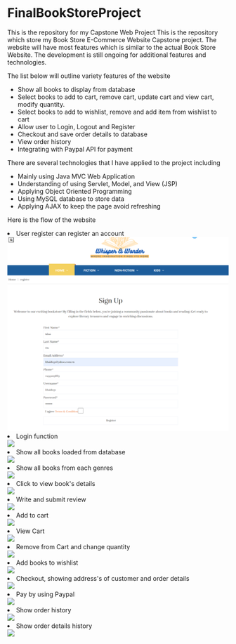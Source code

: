 # FinalBookStoreProject
 This is the repository for my Capstone Web Project
This is the repository which store my Book Store E-Commerce Website Capstone project. The website will have most features which is similar to the actual Book Store Website. The development is still ongoing for additional features and technologies.

The list below will outline variety features of the website
<ul>
<li>Show all books to display from database</li>
<li>Select books to add to cart, remove cart, update cart and view cart, modify quantity. </li>
<li>Select books to add to wishlist, remove and add item from wishlist to cart</li>
<li>Allow user to Login, Logout and Register</li>
<li>Checkout and save order details to database</li>
<li>View order history</li>
<li>Integrating with Paypal API for payment </li>
</ul>

There are several technologies that I have applied to the project including
<ul>
<li>Mainly using Java MVC Web Application</li>
<li>Understanding of using Servlet, Model, and View (JSP)</li>
<li>Applying Object Oriented Programming</li>
<li>Using MySQL database to store data</li>
<li>Applying AJAX to keep the page avoid refreshing</li>
</ul>

Here is the flow of the website
<li>User register can register an account</li>
<img src="https://raw.githubusercontent.com/khaido51/FinalBookStoreProject/main/screenshot/login.png">
<br>
<li>Login function</li>
<img src="https://github.com/khaido51/FinalBookStoreProject/assets/36833306/b72fce8d-e318-4ea2-9f9e-dc1272e9757f">
<br>
<li>Show all books loaded from database</li>
<img src="https://github.com/khaido51/FinalBookStoreProject/assets/36833306/4abd0ba9-16e7-483b-ab79-6230795ee840">
<br>
<li>Show all books from each genres</li>
<img src="https://github.com/khaido51/FinalBookStoreProject/assets/36833306/78b7b2a4-b340-4966-b8a0-ddc313d07a31">
<br>
<li>Click to view book's details</li>
<img src="https://github.com/khaido51/FinalBookStoreProject/assets/36833306/4ac41f28-29bf-470d-b957-fc34e603ab83">
<br>
<li>Write and submit review</li>
<img src="https://github.com/khaido51/FinalBookStoreProject/assets/36833306/31049f54-9b79-4ec3-8978-103b4528bb13">
<br>
<li>Add to cart</li>
<img src="https://github.com/khaido51/FinalBookStoreProject/assets/36833306/e20d72be-1a29-4f8b-9f16-b2ef36f65083">
<br>
<li>View Cart</li>
<img src="https://github.com/khaido51/FinalBookStoreProject/assets/36833306/03f0e19a-928e-41c1-8a33-57df1b3261a3">
<br>
<li>Remove from Cart and change quantity</li>
<img src="https://github.com/khaido51/FinalBookStoreProject/assets/36833306/f189add8-1744-412c-a149-30821b9b260e">
<br>
<li>Add books to wishlist</li>
<img src="https://github.com/khaido51/FinalBookStoreProject/assets/36833306/9e021cc1-6b37-473a-ac52-63f07d9e46fc">
<br>
<li>Checkout, showing address's of customer and order details</li>
<img src="https://github.com/khaiFinalBookStoreProject/assets/36833306/e73e8934-bbe3-4995-9f9b-b507d2e7e83edo51/">
<br>
<li>Pay by using Paypal</li>
<img src="https://github.com/khaido51/FinalBookStoreProject/assets/36833306/3e6a55f3-b748-4527-86bc-89b66381ac27">
<br>
<li>Show order history</li>
<img src="https://github.com/khaido51/FinalBookStoreProject/assets/36833306/c3a2426f-2e29-4e87-a192-4767aadd5dce">
<br>
<li>Show order details history</li>
<img src="https://github.com/khaido51/FinalBookStoreProject/assets/36833306/637e98d3-f036-4d6e-868b-94115b4a20a2">


